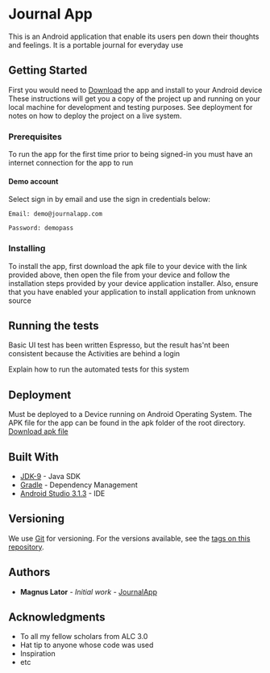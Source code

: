 # Journal App

This is an Android application that enable its users pen down their thoughts and feelings. It is a portable journal for everyday use 

## Getting Started

First you would need to [Download](https://github.com/magosla/JournalApp/blob/master/apk/app-release.apk) the app and install to your Android device These instructions will get you a copy of the project up and running on your local machine for development and testing purposes. See deployment for notes on how to deploy the project on a live system.

### Prerequisites

To run the app for the first time prior to being signed-in you must have an internet connection for the app to run

#### Demo account

Select sign in by email and use the sign in credentials below:
````
Email: demo@journalapp.com
````
````
Password: demopass
````

### Installing

To install the app, first download the apk file to your device with the link provided above, 
then open the file from your device and follow the installation steps provided by your device application installer.
Also, ensure that you have enabled your application to install application from unknown source

## Running the tests
Basic UI test has been written Espresso, but the result has'nt been consistent because the Activities are behind a login  

Explain how to run the automated tests for this system


## Deployment

Must be deployed to a Device running on Android Operating System. The APK file for the app can be found in the apk folder of the root directory. [Download apk file](https://github.com/magosla/JournalApp/blob/master/apk/app-release.apk) 

## Built With

* [JDK-9](http://www.oracle.com/technetwork/java/javase/downloads/java-archive-javase9-3934878.html) - Java SDK
* [Gradle](https://gadle.org/) - Dependency Management
* [Android Studio 3.1.3](https://developer.android.com/studio/) - IDE

## Versioning

We use [Git](https://git-scm.com/) for versioning. For the versions available, see the [tags on this repository](https://github.com/magosla/JournalApp/tags). 

## Authors

* **Magnus Lator** - *Initial work* - [JournalApp](https://github.com/magosla/JournalApp)


## Acknowledgments

* To all my fellow scholars from ALC 3.0
* Hat tip to anyone whose code was used
* Inspiration
* etc
